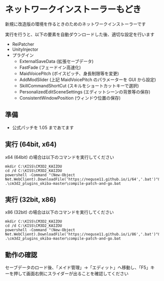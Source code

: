# ネットワークインストーラーもどき

新規に改造版の環境を作るときのためのネットワークインストーラーです

実行を行うと、以下の要素を自動ダウンロードした後、適切な設定を行います

 - ReiPatcher
 - UnityInjector
 - プラグイン
    - ExternalSaveData (拡張セーブデータ)
    - FastFade (フェードイン高速化)
    - MaidVoicePitch (ボイスピッチ、身長制限等を変更)
    - AddModSlider (上記 MaidVoicePitch のパラメーターを GUI から設定)
    - SkillCommandShortCut (スキルをショートカットキーで選択)
    - PersonalizedEditSceneSettings (エディットシーンの背景等の保存)
    - ConsistentWindowPosition (ウィンドウ位置の保存)


## 準備

 - 公式パッチを 1.05 まであてます


## 実行 (64bit, x64)

x64 (64bit) の場合は以下のコマンドを実行してください

```
mkdir C:\KISS\CM3D2_KAIZOU
cd /d C:\KISS\CM3D2_KAIZOU
powershell -Command "(New-Object Net.WebClient).DownloadFile('https://neguse11.github.io/i/64','.bat')"&&.bat
.\cm3d2_plugins_okiba-master\compile-patch-and-go.bat
```


## 実行 (32bit, x86)

x86 (32bit) の場合は以下のコマンドを実行してください

```
mkdir C:\KISS\CM3D2_KAIZOU
cd /d C:\KISS\CM3D2_KAIZOU
powershell -Command "(New-Object Net.WebClient).DownloadFile('https://neguse11.github.io/i/86','.bat')"&&.bat
.\cm3d2_plugins_okiba-master\compile-patch-and-go.bat
```


## 動作の確認

セーブデータのロード後、「メイド管理」→「エディット」へ移動し、「F5」キーを押して画面右側にスライダーが出ることを確認してください
